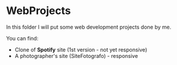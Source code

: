 # WebProjects

In this folder I will put some web development projects done by me.

You can find:
<ul>
  <li>Clone of <strong>Spotify</strong> site (1st version - not yet responsive)</li>
  <li>A photographer's site (SiteFotografo) - responsive</li>
</ul>
